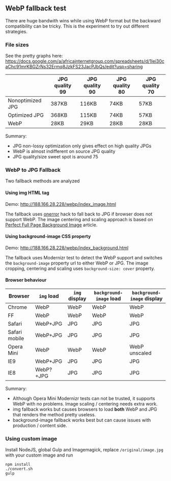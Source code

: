 ## WebP fallback test

There are huge bandwith wins while using WebP format but the backward compatibility can be tricky. This is the experiment to try out different strategies.


### File sizes

See the pretty graphs here: https://docs.google.com/a/africainternetgroup.com/spreadsheets/d/1Iei30caChc91mrKBGZrNs32Ermq8JzkFS23JacPJbQs/edit?usp=sharing

|                 |JPG quality 99 |JPG quality 90 |JPG quality 80 |JPG quality 70 |
|-----------------|---------------|---------------|---------------|---------------|
|Nonoptimized JPG |387KB          |116KB          |74KB           |57KB           |
|Optimized JPG    |368KB          |115KB          |74KB           |57KB           |
|WebP             |28KB           |29KB           |28KB           |28KB           |

Summary:
- JPG non-lossy optimization only gives effect on high quality JPGs    
- WebP is almost indifferent on source JPG quality
- JPG quality/size sweet spot is around 75

### WebP to JPG Fallback


Two fallback methods are analyzed

#### Using img HTML tag

Demo: http://188.166.28.228/webp/index_image.html

The fallback uses [onerror](https://css-tricks.com/webp-with-fallback) hack to fall back to JPG if browser does not support WebP. The image centering and scaling approach is based on [Perfect Full Page Background Image](https://css-tricks.com/perfect-full-page-background-image) article.

#### Using background-image CSS property

Demo: http://188.166.28.228/webp/index_background.html

The fallback uses Modernizr test to detect the WebP support and switches the ```background-image``` property url to either WebP or JPG. The image cropping, centering and scaling uses ```background-size: cover``` property.

#### Browser behaviour

|Browser|```img``` load|```img``` display|```background-image``` load|```background-image``` display|
|-------------|----------|--------------|---------------|------------------|
|Chrome       |WebP      |WebP          |WebP           |WebP              |
|FF           |WebP      |WebP          |WebP           |WebP              |
|Safari       |WebP+JPG  |JPG           |JPG            |JPG               |
|Safari mobile|WebP+JPG  |JPG           |JPG            |JPG               |
|Opera Mini   |WebP      |WebP          |WebP           |WebP unscaled     |
|IE9          |WebP+JPG  |JPG           |JPG            |JPG               |
|IE8          |WebP?+JPG |JPG           |JPG            |JPG               |

Summary:
* Although Opera Mini Modernizr tests can not be trusted, it supports WebP with no problems. Image scaling / centering needs extra work.
* img fallback works but causes browsers to load **both** WebP and JPG that renders the method pretty useless.
* background-image fallback works best but can cause issues with production / content side.

### Using custom image

Install NodeJS, global Gulp and Imagemagick, replace ```/original/image.jpg``` with your custom image and run
  
    npm install
    ./convert.sh
    gulp

